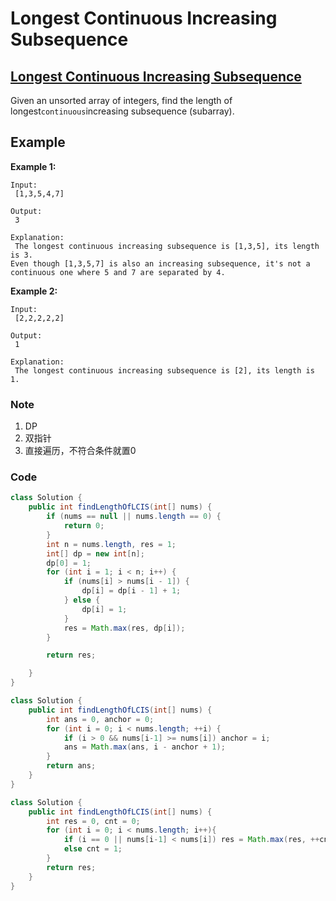 # Longest Continuous Increasing Subsequence

## [Longest Continuous Increasing Subsequence](https://leetcode.com/problems/longest-continuous-increasing-subsequence/description/)

Given an unsorted array of integers, find the length of longest`continuous`increasing subsequence (subarray).

## **Example**

**Example 1:**

```
Input:
 [1,3,5,4,7]

Output:
 3

Explanation:
 The longest continuous increasing subsequence is [1,3,5], its length is 3. 
Even though [1,3,5,7] is also an increasing subsequence, it's not a continuous one where 5 and 7 are separated by 4.
```

**Example 2:**

```
Input:
 [2,2,2,2,2]

Output:
 1

Explanation:
 The longest continuous increasing subsequence is [2], its length is 1.
```

### Note

1. DP
2. 双指针
3. 直接遍历，不符合条件就置0

### Code

```java
class Solution {
    public int findLengthOfLCIS(int[] nums) {
        if (nums == null || nums.length == 0) {
            return 0;   
        }
        int n = nums.length, res = 1;
        int[] dp = new int[n];
        dp[0] = 1;
        for (int i = 1; i < n; i++) {
            if (nums[i] > nums[i - 1]) {
                dp[i] = dp[i - 1] + 1;
            } else {
                dp[i] = 1;
            }
            res = Math.max(res, dp[i]);
        }

        return res;

    }
}

class Solution {
    public int findLengthOfLCIS(int[] nums) {
        int ans = 0, anchor = 0;
        for (int i = 0; i < nums.length; ++i) {
            if (i > 0 && nums[i-1] >= nums[i]) anchor = i;
            ans = Math.max(ans, i - anchor + 1);
        }
        return ans;
    }
}

class Solution {
    public int findLengthOfLCIS(int[] nums) {
        int res = 0, cnt = 0;
        for (int i = 0; i < nums.length; i++){
            if (i == 0 || nums[i-1] < nums[i]) res = Math.max(res, ++cnt);
            else cnt = 1;
        }
        return res;
    }
}
```
